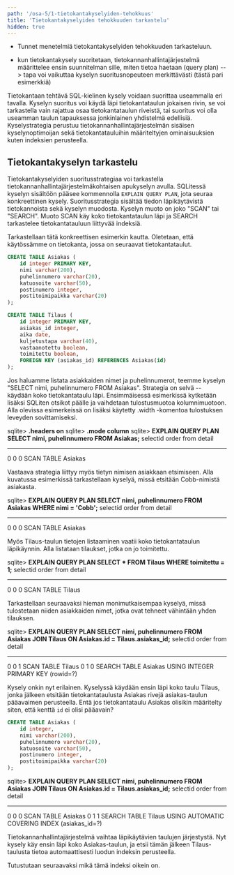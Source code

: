 ```yaml
---
path: '/osa-5/1-tietokantakyselyiden-tehokkuus'
title: 'Tietokantakyselyiden tehokkuuden tarkastelu'
hidden: true
---
```



<text-box variant='learningObjectives' name='Oppimistavoitteet'>

- Tunnet menetelmiä tietokantakyselyiden tehokkuuden tarkasteluun.

</text-box>


- kun tietokantakysely suoritetaan, tietokannanhallintajärjestelmä määrittelee ensin suunnitelman sille, miten tietoa haetaan (query plan) --> tapa voi vaikuttaa kyselyn suoritusnopeuteen merkittävästi (tästä pari esimerkkiä)


Tietokantaan tehtävä SQL-kielinen kysely voidaan suorittaa useammalla eri tavalla. Kyselyn suoritus voi käydä läpi tietokantataulun jokaisen rivin, se voi tarkastella vain rajattua osaa tietokantataulun riveistä, tai suoritus voi olla useamman taulun tapauksessa jonkinlainen yhdistelmä edellisiä. Kyselystrategia perustuu tietokannanhallintajärjestelmän sisäisen kyselynoptimoijan sekä tietokantatauluihin määriteltyjen ominaisuuksien kuten indeksien perusteella.


## Tietokantakyselyn tarkastelu

Tietokantakyselyiden suoritusstrategiaa voi tarkastella tietokannanhallintajärjestelmäkohtaisen apukyselyn avulla. SQLitessä kyselyn sisältöön pääsee kommennolla `EXPLAIN QUERY PLAN`, jota seuraa konkreettinen kysely. Suoritusstrategia sisältää tiedon läpikäytävistä tietokannoista sekä kyselyn muodosta. Kyselyn muoto on joko "SCAN" tai "SEARCH". Muoto SCAN käy koko tietokantataulun läpi ja SEARCH tarkastelee tietokantatauluun liittyvää indeksiä.

Tarkastellaan tätä konkreettisen esimerkin kautta. Oletetaan, että käytössämme on tietokanta, jossa on seuraavat tietokantataulut.


```sql
CREATE TABLE Asiakas (
    id integer PRIMARY KEY,
    nimi varchar(200),
    puhelinnumero varchar(20),
    katuosoite varchar(50),
    postinumero integer,
    postitoimipaikka varchar(20)
);
```

```sql
CREATE TABLE Tilaus (
    id integer PRIMARY KEY,
    asiakas_id integer,
    aika date,
    kuljetustapa varchar(40),
    vastaanotettu boolean,
    toimitettu boolean,
    FOREIGN KEY (asiakas_id) REFERENCES Asiakas(id)
);
```

Jos haluamme listata asiakkaiden nimet ja puhelinnumerot, teemme kyselyn "SELECT nimi, puhelinnumero FROM Asiakas". Strategia on selvä -- käydään koko tietokantataulu läpi. Ensimmäisessä esimerkissä kytketään lisäksi SQLiten otsikot päälle ja vaihdetaan tulostusmuotoa kolumnimuotoon. Alla olevissa esimerkeissä on lisäksi käytetty .width -komentoa tulostuksen leveyden sovittamiseksi.


<sample-output>

sqlite> **.headers on**
sqlite> **.mode column**
sqlite> **EXPLAIN QUERY PLAN SELECT nimi, puhelinnumero FROM Asiakas;**
selectid order from detail
-------- ----- ---- ------------------
0        0     0    SCAN TABLE Asiakas

</sample-output>

Vastaava strategia liittyy myös tietyn nimisen asiakkaan etsimiseen. Alla kuvatussa esimerkissä tarkastellaan kyselyä, missä etsitään Cobb-nimistä asiakasta.


<sample-output>

sqlite> **EXPLAIN QUERY PLAN SELECT nimi, puhelinnumero
            FROM Asiakas WHERE nimi = 'Cobb';**
selectid order from  detail
-------- ----- ----  ------------------
0        0     0     SCAN TABLE Asiakas

</sample-output>


Myös Tilaus-taulun tietojen listaaminen vaatii koko tietokantataulun läpikäynnin. Alla listataan tilaukset, jotka on jo toimitettu.

<sample-output>

sqlite> **EXPLAIN QUERY PLAN SELECT * FROM Tilaus
            WHERE toimitettu = 1;**
selectid order from detail
-------- ----- ---- -----------------
0        0     0    SCAN TABLE Tilaus

</sample-output>

Tarkastellaan seuraavaksi hieman monimutkaisempaa kyselyä, missä tulostetaan niiden asiakkaiden nimet, jotka ovat tehneet vähintään yhden tilauksen.

<sample-output>

sqlite> **EXPLAIN QUERY PLAN SELECT nimi, puhelinnumero
            FROM Asiakas JOIN Tilaus
                ON Asiakas.id = Tilaus.asiakas_id;**
selectid order from detail
-------- ----- ---- --------------------------------------------------------
0        0     1    SCAN TABLE Tilaus
0        1     0    SEARCH TABLE Asiakas USING INTEGER PRIMARY KEY (rowid=?)

</sample-output>

Kysely onkin nyt erilainen. Kyselyssä käydään ensin läpi koko taulu Tilaus, jonka jälkeen etsitään tietokantataulusta Asiakas rivejä asiakas-taulun pääavaimen perusteella. Entä jos tietokantataulu Asiakas olisikin määritelty siten, että kenttä `id` ei olisi pääavain?

```sql
CREATE TABLE Asiakas (
    id integer,
    nimi varchar(200),
    puhelinnumero varchar(20),
    katuosoite varchar(50),
    postinumero integer,
    postitoimipaikka varchar(20)
);
```

<sample-output>

sqlite> **EXPLAIN QUERY PLAN SELECT nimi, puhelinnumero
            FROM Asiakas JOIN Tilaus
                ON Asiakas.id = Tilaus.asiakas\_id;**
selectid order from detail
-------- ----- ---- -----------------------------------------------------------------
0        0     0    SCAN TABLE Asiakas
0        1     1    SEARCH TABLE Tilaus USING AUTOMATIC COVERING INDEX (asiakas\_id=?)

</sample-output>

Tietokannanhallintajärjestelmä vaihtaa läpikäytävien taulujen järjestystä. Nyt kysely käy ensin läpi koko Asiakas-taulun, ja etsii tämän jälkeen Tilaus-taulusta tietoa automaattisesti luodun indeksin perusteella.

Tutustutaan seuraavaksi mikä tämä indeksi oikein on.

